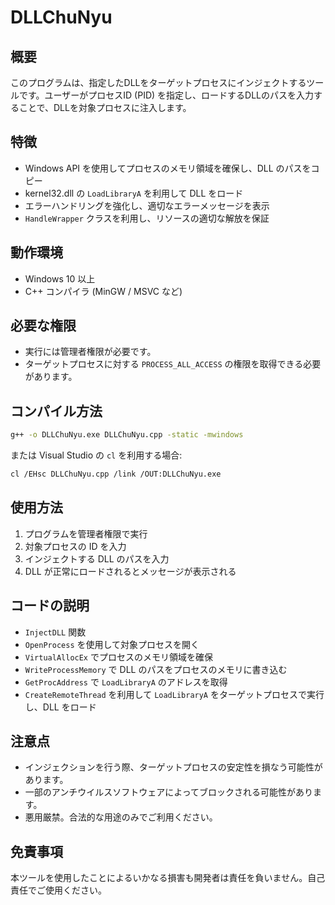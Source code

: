 # DLLChuNyu

## 概要
このプログラムは、指定したDLLをターゲットプロセスにインジェクトするツールです。ユーザーがプロセスID (PID) を指定し、ロードするDLLのパスを入力することで、DLLを対象プロセスに注入します。

## 特徴
- Windows API を使用してプロセスのメモリ領域を確保し、DLL のパスをコピー
- kernel32.dll の `LoadLibraryA` を利用して DLL をロード
- エラーハンドリングを強化し、適切なエラーメッセージを表示
- `HandleWrapper` クラスを利用し、リソースの適切な解放を保証

## 動作環境
- Windows 10 以上
- C++ コンパイラ (MinGW / MSVC など)

## 必要な権限
- 実行には管理者権限が必要です。
- ターゲットプロセスに対する `PROCESS_ALL_ACCESS` の権限を取得できる必要があります。

## コンパイル方法
```sh
g++ -o DLLChuNyu.exe DLLChuNyu.cpp -static -mwindows
```
または Visual Studio の `cl` を利用する場合:
```sh
cl /EHsc DLLChuNyu.cpp /link /OUT:DLLChuNyu.exe
```

## 使用方法
1. プログラムを管理者権限で実行
2. 対象プロセスの ID を入力
3. インジェクトする DLL のパスを入力
4. DLL が正常にロードされるとメッセージが表示される

## コードの説明
- `InjectDLL` 関数
- `OpenProcess` を使用して対象プロセスを開く
- `VirtualAllocEx` でプロセスのメモリ領域を確保
- `WriteProcessMemory` で DLL のパスをプロセスのメモリに書き込む
- `GetProcAddress` で `LoadLibraryA` のアドレスを取得
- `CreateRemoteThread` を利用して `LoadLibraryA` をターゲットプロセスで実行し、DLL をロード

## 注意点
- インジェクションを行う際、ターゲットプロセスの安定性を損なう可能性があります。
- 一部のアンチウイルスソフトウェアによってブロックされる可能性があります。
- 悪用厳禁。合法的な用途のみでご利用ください。

## 免責事項
本ツールを使用したことによるいかなる損害も開発者は責任を負いません。自己責任でご使用ください。